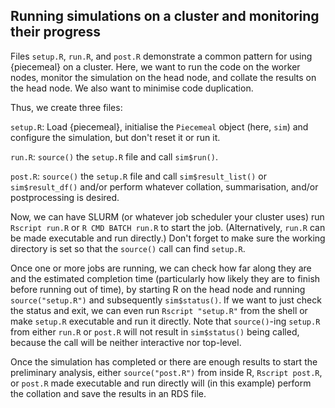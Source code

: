 Running simulations on a cluster and monitoring their progress
------------------------------------------------------------------------

Files `setup.R`, `run.R`, and `post.R` demonstrate a common pattern
for using {piecemeal} on a cluster. Here, we want to run the code on
the worker nodes, monitor the simulation on the head node, and collate
the results on the head node. We also want to minimise code
duplication.

Thus, we create three files:

`setup.R`: Load {piecemeal}, initialise the `Piecemeal` object (here,
  `sim`) and configure the simulation, but don't reset it or run it.

`run.R`: `source()` the `setup.R` file and call `sim$run()`.

`post.R`: `source()` the `setup.R` file and call `sim$result_list()`
  or `sim$result_df()` and/or perform whatever collation,
  summarisation, and/or postprocessing is desired.

Now, we can have SLURM (or whatever job scheduler your cluster uses)
run `Rscript run.R` or `R CMD BATCH run.R` to start the
job. (Alternatively, `run.R` can be made executable and run directly.)
Don't forget to make sure the working directory is set so that the
`source()` call can find `setup.R`.

Once one or more jobs are running, we can check how far along they are
and the estimated completion time (particularly how likely they are to
finish before running out of time), by starting R on the head node and
running `source("setup.R")` and subsequently `sim$status()`. If we
want to just check the status and exit, we can even run `Rscript
"setup.R"` from the shell or make `setup.R` executable and run it
directly. Note that `source()`-ing `setup.R` from either `run.R` or
`post.R` will not result in `sim$status()` being called, because the
call will be neither interactive nor top-level.

Once the simulation has completed or there are enough results to start
the preliminary analysis, either `source("post.R")` from inside R,
`Rscript post.R`, or `post.R` made executable and run directly will
(in this example) perform the collation and save the results in an RDS
file.
